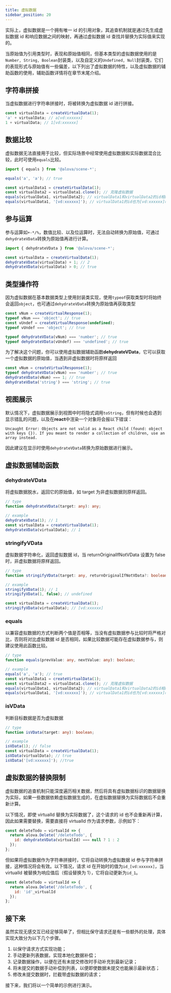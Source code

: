 ```yaml
---
title: 虚拟数据
sidebar_position: 20
---
```


实际上，虚拟数据是一个拥有唯一 id 的引用对象，其追查机制就是通过先生成虚拟数据 id 和响应数据之间的映射，再通过虚拟数据 id 查找并替换为实际值来实现的。

当原始值为引用类型时，表现和原始值相同，但基本类型的虚拟数据使用的是`Number, String, Boolean`封装类，以及自定义的`Undefined, Null`封装类，它们的表现形式与原始值有一些偏差，以下列出了虚拟数据的特性，以及虚拟数据的辅助函数的使用，辅助函数详情将在章节末尾介绍。

## 字符串拼接

当虚拟数据进行字符串拼接时，将被转换为虚拟数据 id 进行拼接。

```javascript
const virtualData = createVirtualData(1);
'a' + virtualData; // a[vd:xxxxxx]
1 + virtualData; // 1[vd:xxxxxx]
```

## 数据比较

虚拟数据无法直接用于比较，但实际场景中经常使用虚拟数据和实际数据混合比较，此时可使用`equals`比较。

```javascript
import { equals } from '@alova/scene-*';

equals('a', 'a'); // true

const virtualData1 = createVirtualData(1);
const virtualData2 = virtualData1.clone(); // 克隆虚拟数据
equals(virtualData1, virtualData2); // virtualData1和virtualData2的id相同时为true
equals(virtualData1, '[vd:xxxxxx]'); // virtualData1的id也为[vd:xxxxxx]时为true
```

## 参与运算

参与运算如`+-*/%`，数值比较、以及位运算时，无法自动转换为原始值，可通过`dehydrateVData`转换为原始值再进行计算。

```javascript
import { dehydrateVData } from '@alova/scene-*';

const virtualData = createVirtualData(1);
dehydrateVData(virtualData) + 1; // 2
dehydrateVData(virtualData) > 0; // true
```

## 类型操作符

因为虚拟数据在基本数据类型上使用封装类实现，使用`typeof`获取类型时将始终会返回`object`，也可通过`dehydrateVData`转换为原始值再获取类型

```javascript
const vNum = createVirtualResponse(1);
typeof vNum === 'object'; // true
const vUndef = createVirtualResponse(undefined);
typeof vUndef === 'object'; // true

typeof dehydrateVData(vNum) === 'number'; // true
typeof dehydrateVData(vUndef) === 'undefined'; // true
```

为了解决这个问题，你可以使用虚拟数据辅助函数**dehydrateVData**，它可以获取一个虚拟数据的原始值，当遇到非虚拟数据时将原样返回

```javascript
const vNum = createVirtualResponse(1);
typeof dehydrateVData(vNum) === 'number'; // true
dehydrateVData(vNum) === 1; // true
dehydrateVData('string') === 'string'; // true
```

## 视图展示

默认情况下，虚拟数据展示到视图中时将隐式调用`toString`，但有时候也会遇到显示错乱的问题，以及在**react**中渲染一个对象将会报以下错误：

```
Uncaught Error: Objects are not valid as a React child (found: object with keys {}). If you meant to render a collection of children, use an array instead.
```

因此建议在显示时使用`dehydrateVData`转换为原始数据进行展示。

## 虚拟数据辅助函数

### dehydrateVData

将虚拟数据脱水，返回它的原始值，如 target 为非虚拟数据则原样返回。

```typescript
// type
function dehydrateVData(target: any): any;

// example
dehydrateVData(1); // 1
const virtualData = createVirtualData(1);
dehydrateVData(virtualData); // 1
```

### stringifyVData

虚拟数据字符串化，返回虚拟数据 id，当 returnOriginalIfNotVData 设置为 false 时，非虚拟数据将原样返回。

```typescript
// type
function stringifyVData(target: any, returnOriginalIfNotVData?: boolean): any;

// example
stringifyVData(1); // 1
stringifyVData(1, false); // undefined

const virtualData = createVirtualData(1);
stringifyVData(virtualData); // [vd:xxxxxx]
```

### equals

以兼容虚拟数据的方式判断两个值是否相等，当没有虚拟数据参与比较时将严格对比，否则将对比虚拟数据 id 是否相同，如果比较数据可能存在虚拟数据参与，则建议使用此函数比较。

```typescript
// type
function equals(prevValue: any, nextValue: any): boolean;

// example
equals('a', 'a'); // true
const virtualData1 = createVirtualData(1);
const virtualData2 = virtualData1.clone(); // 克隆虚拟数据
equals(virtualData1, virtualData2); // virtualData1和virtualData2的id相同时为true
equals(virtualData1, '[vd:xxxxxx]'); // virtualData1的id也为[vd:xxxxxx]时为true
```

### isVData

判断目标数据是否为虚拟数据

```typescript
// type
function isVData(target: any): boolean;

// example
isVData(1); // false
const virtualData = createVirtualData(1);
isVData(virtualData); // true
isVData('[vd:xxxxxx]'); //true
```

## 虚拟数据的替换限制

虚拟数据的追查机制只能深度遍历相关数据，然后将具有虚拟数据标识的数据替换为实际，如果一些数据依赖虚拟数据生成的，在虚拟数据替换为实际数据后不会重新计算。

以下情况，即使 virtualId 替换为实际数据了，这个请求的 id 也不会重新再计算，因此如果需要替换，需要直接将 virtualId 作为请求参数，示例如下：

```javascript
const deleteTodo = virtualId => {
  return alova.Delete('/deleteTodo', {
    id: dehydrateVData(virtualId) === null ? 1 : 2
  });
};
```

但如果将虚拟数据作为字符串拼接时，它将自动转换为虚拟数据 id 参与字符串拼接，这种情况将会有效。以下情况，请求 id 在开始时的值为`id_[vd:xxxxxx]`，当 virtualId 被替换为响应值后（假设替换为 1），它将自动更新为`id_1`。

```javascript
const deleteTodo = virtualId => {
  return alova.Delete('/deleteTodo', {
    id: 'id'_virtualId
  });
};
```

## 接下来

虽然实现无感交互已经足够简单了，但相比保守请求还是有一些额外的处理，具体实现大致分为以下几个步骤。

1. 以保守请求方式实现功能；
2. 手动更新列表数据，实现本地化数据补偿；
3. 记录数据操作，以便在还有未提交修改时手动补充到最新记录；
4. 将未提交的数据手动补偿到列表，以便即使数据未提交也能展示最新状态；
5. 修改未提交数据时，拦截带虚拟数据的请求；

接下来，我们将以一个简单的示例进行演示。
